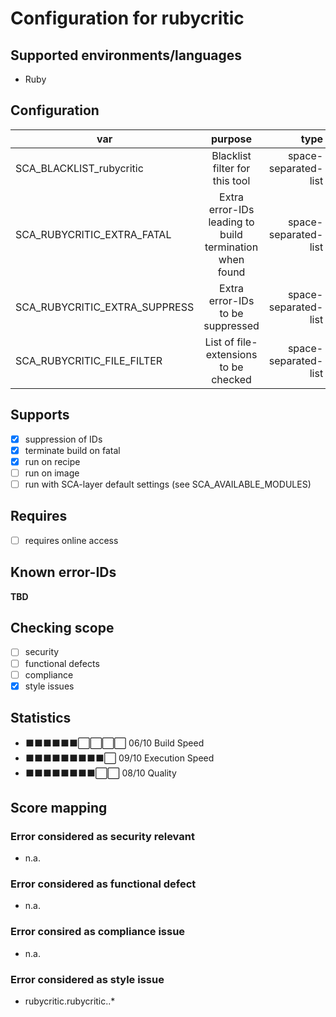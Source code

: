 # Configuration for rubycritic

## Supported environments/languages

* Ruby

## Configuration

| var | purpose | type | default |
| ------------- |:-------------:| -----:| -----:
| SCA_BLACKLIST_rubycritic | Blacklist filter for this tool | space-separated-list | ""
| SCA_RUBYCRITIC_EXTRA_FATAL | Extra error-IDs leading to build termination when found | space-separated-list | ""
| SCA_RUBYCRITIC_EXTRA_SUPPRESS | Extra error-IDs to be suppressed | space-separated-list | ""
| SCA_RUBYCRITIC_FILE_FILTER | List of file-extensions to be checked | space-separated-list | ".rb"

## Supports

* [x] suppression of IDs
* [x] terminate build on fatal
* [x] run on recipe
* [ ] run on image
* [ ] run with SCA-layer default settings (see SCA_AVAILABLE_MODULES)

## Requires

* [ ] requires online access

## Known error-IDs

__TBD__

## Checking scope

* [ ] security
* [ ] functional defects
* [ ] compliance
* [x] style issues

## Statistics

* ⬛⬛⬛⬛⬛⬛⬜⬜⬜⬜ 06/10 Build Speed
* ⬛⬛⬛⬛⬛⬛⬛⬛⬛⬜ 09/10 Execution Speed
* ⬛⬛⬛⬛⬛⬛⬛⬛⬜⬜ 08/10 Quality

## Score mapping

### Error considered as security relevant

* n.a.

### Error considered as functional defect

* n.a.

### Error consired as compliance issue

* n.a.

### Error considered as style issue

* rubycritic.rubycritic..*
